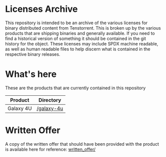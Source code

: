 # Licenses Archive

This repository is intended to be an archive of the various licenses for binary distributed content from Tenstorrent.  This is broken up by the various products that are shipping binaries and generally available.  If you need to find a historical version of something it should be contained in the git history for the object.  These licenses may include SPDX machine readable, as well as human readable files to help discern what is contained in the respective binary releases.

# What's here

These are the products that are currently contained in this repository

| Product | Directory |
|---------|-----------|
| Galaxy 4U | [/galaxy-4u](galaxy-4u/)

# Written Offer

A copy of the written offer that should have been provided with the product is available here for reference: [written_offer/](written_offer/)